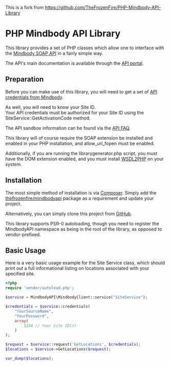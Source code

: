 This is a fork from https://github.com/TheFrozenFire/PHP-Mindbody-API-Library

PHP Mindbody API Library
========================

This library provides a set of PHP classes which allow one to interface with
the [Mindbody SOAP API](http://www.mindbodyonline.com/api) in a fairly simple
way.

The API's main documentation is available through the [API portal](http://api.mindbodyonline.com/).

Preparation
-----------

Before you can make use of this library, you will need to get a set of
[API credentials from Mindbody](https://support.mindbodyonline.com/entries/21301433-how-to-access-client-data-using-the-mindbody-api).

As well, you will need to know your Site ID.  
Your API credentials must be authorized for your Site ID using the SiteService::GetActivationCode method.

The API sandbox information can be found via the [API FAQ](https://support.mindbodyonline.com/entries/22021573-api-faq#Howcanitest).

This library will of course require the SOAP extension be installed and
enabled in your PHP installation, and allow_url_fopen must be enabled.

Additionally, if you are running the librarygenerator.php script, you must
have the DOM extension enabled, and you must install
[WSDL2PHP](http://www.urdalen.no/wsdl2php/) on your system.

Installation
-----------

The most simple method of installation is via [Composer](http://getcomposer.org/). Simply add the
[thefrozenfire/mindbodyapi](https://packagist.org/packages/thefrozenfire/mindbodyapi) package as a requirement and update
your project.

Alternatively, you can simply clone this project from [GitHub](https://github.com/TheFrozenFire/PHP-Mindbody-API-Library).

This library supports PSR-0 autoloading, though you need to register the MindbodyAPI namespace as being in the root
of the library, as opposed to vendor-prefixed.

Basic Usage
-----------

Here is a very basic usage example for the Site Service class, which should
print out a full informational listing on locations associated with your
specified site.

```php
<?php
require 'vendor/autoload.php';

$service = MindbodyAPI\MindbodyClient::service("SiteService");

$credentials = $service::credentials(
	"YourSourceName",
	"YourPassword",
	array(
		1234 // Your Site ID(s)
	)
);

$request = $service::request('GetLocations', $credentials);
$locations = $service->GetLocations($request);

var_dump($locations);
```
